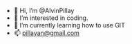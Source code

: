 - 👋 Hi, I’m @AlvinPillay
- 👀 I’m interested in coding.
- 🌱 I’m currently learning how to use GIT
- 📫 pillayan@gmail.com

<!---
AlvinPillay/AlvinPillay is a ✨ special ✨ repository because its `README.md` (this file) appears on your GitHub profile.
You can click the Preview link to take a look at your changes.
--->

